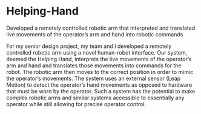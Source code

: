 # Helping-Hand
Developed a remotely controlled robotic arm that interpreted and translated live movements of the operator’s arm and hand into robotic commands

For my senior design project, my team and I developed a remotely controlled robotic arm using a novel human-robot interface. Our system, deemed the Helping Hand, 
interprets the live movements of the operator’s arm and hand and translates those movements into commands for the robot. The robotic arm then moves to the correct 
position in order to mimic the operator’s movements. The system uses an external sensor (Leap Motion) to detect the operator’s hand movements as opposed to hardware 
that must be worn by the operator. Such a system has the potential to make complex robotic arms and similar systems accessible to essentially any operator while still 
allowing for precise operator control.
